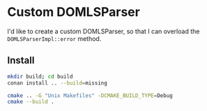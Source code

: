 # Custom DOMLSParser

I'd like to create a custom DOMLSParser, so that I can overload the `DOMLSParserImpl::error` method.

## Install

```bash
mkdir build; cd build
conan install .. --build=missing

cmake .. -G "Unix Makefiles" -DCMAKE_BUILD_TYPE=Debug
cmake --build .
```
